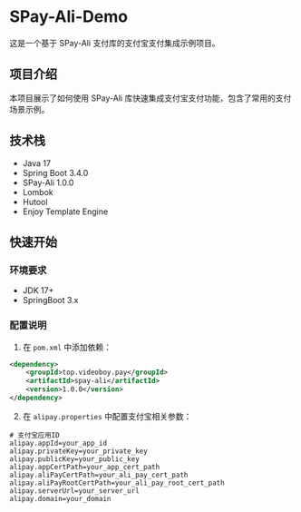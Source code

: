 # SPay-Ali-Demo

这是一个基于 SPay-Ali 支付库的支付宝支付集成示例项目。

## 项目介绍

本项目展示了如何使用 SPay-Ali 库快速集成支付宝支付功能，包含了常用的支付场景示例。

## 技术栈

- Java 17
- Spring Boot 3.4.0
- SPay-Ali 1.0.0
- Lombok
- Hutool
- Enjoy Template Engine

## 快速开始

### 环境要求

- JDK 17+
- SpringBoot 3.x

### 配置说明

1. 在 `pom.xml` 中添加依赖：

```xml
<dependency>
    <groupId>top.videoboy.pay</groupId>
    <artifactId>spay-ali</artifactId>
    <version>1.0.0</version>
</dependency>
```

2. 在 `alipay.properties` 中配置支付宝相关参数：
```properties
# 支付宝应用ID
alipay.appId=your_app_id
alipay.privateKey=your_private_key
alipay.publicKey=your_public_key
alipay.appCertPath=your_app_cert_path
alipay.aliPayCertPath=your_ali_pay_cert_path
alipay.aliPayRootCertPath=your_ali_pay_root_cert_path
alipay.serverUrl=your_server_url
alipay.domain=your_domain
```


